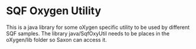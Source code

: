 # SQF Oxygen Utility

This is a java library for some oXygen specific utility to be used by different SQF samples.
The library java/SqfOxyUtil needs to be places in the oXygen/lib folder so Saxon can access it.